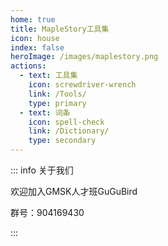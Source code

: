 ```yaml
---
home: true
title: MapleStory工具集
icon: house
index: false
heroImage: /images/maplestory.png
actions:
  - text: 工具集
    icon: screwdriver-wrench
    link: /Tools/
    type: primary
  - text: 词条
    icon: spell-check
    link: /Dictionary/
    type: secondary
---
```


::: info 关于我们

欢迎加入GMSK人才班GuGuBird

群号：904169430

:::